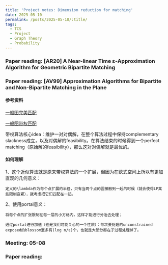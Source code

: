 ```yaml
---
title: 'Project notes: Dimension reduction for matching'
date: 2025-05-10
permalink: /posts/2025-05-10/:title/
tags:
  - TCS
  - Project
  - Graph Theory
  - Probability
---
```


<style>
.archive {
  font-family: 'Georgia', serif;
}
</style>

### Paper reading: [AR20] A Near-linear Time ε-Approximation Algorithm for Geometric Bipartite Matching


### Paper reading: [AV99] Approximation Algorithms for Bipartite and Non-Bipartite Matching in the Plane

#### 参考资料
[一般图完美匹配](https://users.soe.ucsc.edu/~sesh/Teaching/2021/CSE202/Slides/lec2-blossom.pdf)

[一般图带权匹配](https://theory.stanford.edu/~jvondrak/CS369P/lec6.pdf)

带权算法核心idea：维护一对对偶解，在整个算法过程中保持complementary slackness成立，以及对偶解的feasibility。在算法结束的时候得到一个perfect matching（原始解的feasibility），那么这对对偶解就是最优的。

#### 如何理解
1、这个近似算法就是原来带权算法的一个扩展，但因为在欧式空间上所以有更加直观的几何意义：

    定义的\lambda作为每个点扩展的半径，只有当两个点的圆接触到一起的时候（就会使得LP某些限制变紧），就考虑把它们匹配在一起。

2、使用portal意义：

    将每个点的扩张限制在每一层的小方格内，这样才能进行分治去处理；

    通过portal进行加速（也是我们可能关心的一个性质）：每次要处理的unconstrained exposed的blossom至多有(log n/ε)个，也就是大部分都在子过程处理掉了。

### Meeting: 05-08


### Paper reading: 


